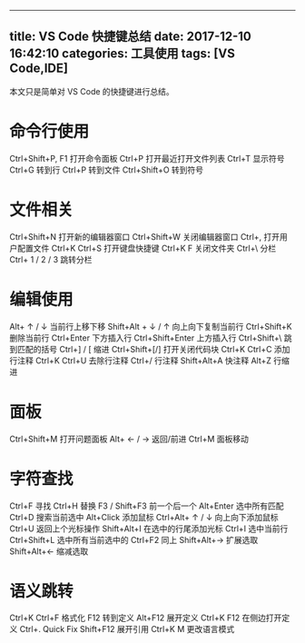 
---
title: VS Code 快捷键总结
date: 2017-12-10 16:42:10
categories: 工具使用
tags: [VS Code,IDE]
---
本文只是简单对 VS Code 的快捷键进行总结。
<!-- more -->
# 命令行使用
Ctrl+Shift+P, F1  打开命令面板
Ctrl+P 打开最近打开文件列表
Ctrl+T  显示符号
Ctrl+G  转到行
Ctrl+P  转到文件
Ctrl+Shift+O  转到符号

# 文件相关
Ctrl+Shift+N 打开新的编辑器窗口
Ctrl+Shift+W 关闭编辑器窗口
Ctrl+, 打开用户配置文件
Ctrl+K Ctrl+S  打开键盘快捷键
Ctrl+K F  关闭文件夹
Ctrl+\  分栏
Ctrl+ 1 / 2 / 3 跳转分栏

# 编辑使用
Alt+ ↑ / ↓  当前行上移下移
Shift+Alt + ↓ / ↑ 向上向下复制当前行
Ctrl+Shift+K 删除当前行
Ctrl+Enter 下方插入行
Ctrl+Shift+Enter 上方插入行
Ctrl+Shift+\ 跳到匹配的括号
Ctrl+] / [  缩进
Ctrl+Shift+[/]  打开关闭代码块
Ctrl+K Ctrl+C  添加行注释
Ctrl+K Ctrl+U  去除行注释
Ctrl+/  行注释
Shift+Alt+A 快注释
Alt+Z  行缩进

# 面板
Ctrl+Shift+M  打开问题面板
Alt+ ← / →   返回/前进
Ctrl+M  面板移动

# 字符查找
Ctrl+F  寻找
Ctrl+H  替换
F3 / Shift+F3  前一个后一个
Alt+Enter  选中所有匹配
Ctrl+D  搜索当前选中
Alt+Click  添加鼠标
Ctrl+Alt+ ↑ / ↓  向上向下添加鼠标
Ctrl+U  返回上个光标操作
Shift+Alt+I  在选中的行尾添加光标
Ctrl+I  选中当前行
Ctrl+Shift+L  选中所有当前选中的
Ctrl+F2  同上
Shift+Alt+→  扩展选取
Shift+Alt+←  缩减选取

# 语义跳转
Ctrl+K Ctrl+F  格式化
F12  转到定义
Alt+F12  展开定义
Ctrl+K F12  在侧边打开定义
Ctrl+.  Quick Fix
Shift+F12  展开引用
Ctrl+K M  更改语言模式
